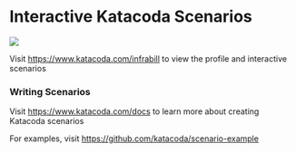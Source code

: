 # Interactive Katacoda Scenarios

[![](http://shields.katacoda.com/katacoda/infrabill/count.svg)](https://www.katacoda.com/infrabill "Get your profile on Katacoda.com")

Visit https://www.katacoda.com/infrabill to view the profile and interactive scenarios

### Writing Scenarios
Visit https://www.katacoda.com/docs to learn more about creating Katacoda scenarios

For examples, visit https://github.com/katacoda/scenario-example
